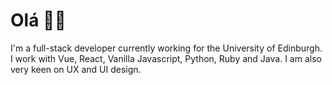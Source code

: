 # Olá 👋🏾

I'm a full-stack developer currently working for the University of Edinburgh.
I work with Vue, React, Vanilla Javascript, Python, Ruby and Java. I am also very keen on UX and UI design.
